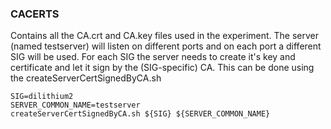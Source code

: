 ### CACERTS
Contains all the CA.crt and CA.key files used in the experiment.
The server (named testserver) will listen on different ports and on each port a different SIG will be used.
For each SIG the server needs to create it's key and certificate and let it sign by the (SIG-specific) CA.
This can be done using the createServerCertSignedByCA.sh
```
SIG=dilithium2
SERVER_COMMON_NAME=testserver
createServerCertSignedByCA.sh ${SIG} ${SERVER_COMMON_NAME} 
```
